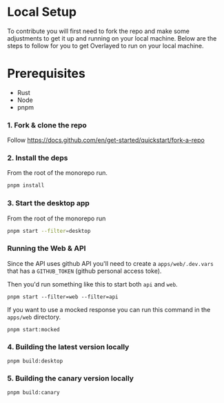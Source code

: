 # Local Setup

To contribute you will first need to fork the repo and make some adjustments to
get it up and running on your local machine. Below are the steps to follow for you to get Overlayed to run on your local machine.

# Prerequisites

- Rust
- Node
- pnpm

### 1. Fork & clone the repo

Follow https://docs.github.com/en/get-started/quickstart/fork-a-repo

### 2. Install the deps

From the root of the monorepo run.

```sh
pnpm install
```

### 3. Start the desktop app

From the root of the monorepo run
```sh
pnpm start --filter=desktop
```

### Running the Web & API 
Since the API uses github API you'll need to create a `apps/web/.dev.vars` that has a `GITHUB_TOKEN` (github personal access toke).

Then you'd run something like this to start both `api` and `web`.
```
pnpm start --filter=web --filter=api
```

If you want to use a mocked response you can run this command in the `apps/web` directory.

```
pnpm start:mocked

```

### 4. Building the latest version locally
```
pnpm build:desktop
```

### 5. Building the canary version locally
```
pnpm build:canary
```
